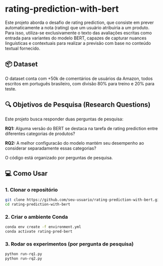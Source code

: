 # rating-prediction-with-bert

Este projeto aborda o desafio de rating prediction, que consiste em prever automaticamente a nota (rating) que um usuário atribuiria a um produto. Para isso, utiliza-se exclusivamente o texto das avaliações escritas como entrada para variantes do modelo BERT, capazes de capturar nuances linguísticas e contextuais para realizar a previsão com base no conteúdo textual fornecido.

## 📦 Dataset

O dataset conta com +50k de comentários de usuários da Amazon, todos escritos em português brasileiro, com divisão 80% para treino e 20% para teste.

## 🔍 Objetivos de Pesquisa (Research Questions)

Este projeto busca responder duas perguntas de pesquisa:

**RQ1:** Alguma versão do BERT se destaca na tarefa de rating prediction entre diferentes categorias de produtos?

**RQ2:** A melhor configuracão do modelo mantém seu desempenho ao considerar separadamente essas categorias?

O código está organizado por perguntas de pesquisa.

## 💻 Como Usar

### 1. Clonar o repositório

```bash
git clone https://github.com/seu-usuario/rating-prediction-with-bert.git
cd rating-prediction-with-bert
```

### 2. Criar o ambiente Conda

```bash
conda env create -f environment.yml
conda activate rating-pred-bert
```
### 3. Rodar os experimentos (por pergunta de pesquisa)
```bash
python run-rq1.py
python run-rq2.py
```

